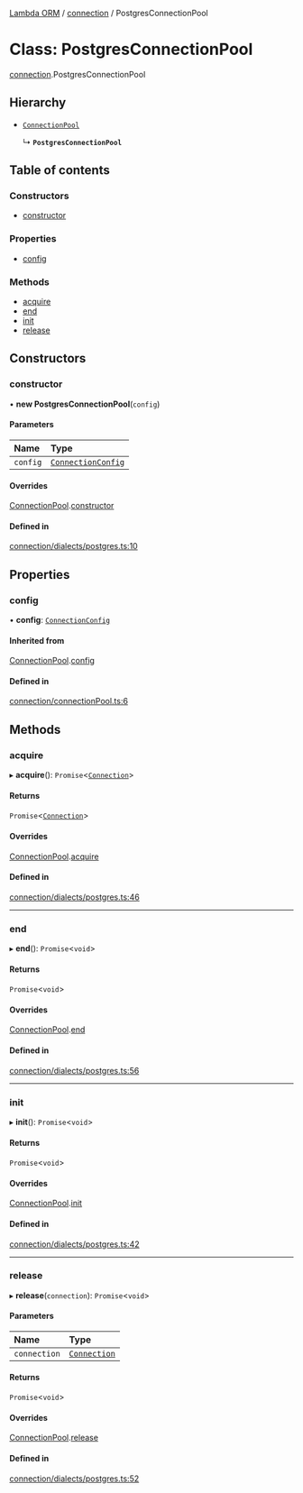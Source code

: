[Lambda ORM](../README.md) / [connection](../modules/connection.md) / PostgresConnectionPool

# Class: PostgresConnectionPool

[connection](../modules/connection.md).PostgresConnectionPool

## Hierarchy

- [`ConnectionPool`](connection.ConnectionPool.md)

  ↳ **`PostgresConnectionPool`**

## Table of contents

### Constructors

- [constructor](connection.PostgresConnectionPool.md#constructor)

### Properties

- [config](connection.PostgresConnectionPool.md#config)

### Methods

- [acquire](connection.PostgresConnectionPool.md#acquire)
- [end](connection.PostgresConnectionPool.md#end)
- [init](connection.PostgresConnectionPool.md#init)
- [release](connection.PostgresConnectionPool.md#release)

## Constructors

### constructor

• **new PostgresConnectionPool**(`config`)

#### Parameters

| Name | Type |
| :------ | :------ |
| `config` | [`ConnectionConfig`](../interfaces/connection.ConnectionConfig.md) |

#### Overrides

[ConnectionPool](connection.ConnectionPool.md).[constructor](connection.ConnectionPool.md#constructor)

#### Defined in

[connection/dialects/postgres.ts:10](https://github.com/FlavioLionelRita/lambda-orm/blob/8689963/src/orm/connection/dialects/postgres.ts#L10)

## Properties

### config

• **config**: [`ConnectionConfig`](../interfaces/connection.ConnectionConfig.md)

#### Inherited from

[ConnectionPool](connection.ConnectionPool.md).[config](connection.ConnectionPool.md#config)

#### Defined in

[connection/connectionPool.ts:6](https://github.com/FlavioLionelRita/lambda-orm/blob/8689963/src/orm/connection/connectionPool.ts#L6)

## Methods

### acquire

▸ **acquire**(): `Promise`<[`Connection`](connection.Connection.md)\>

#### Returns

`Promise`<[`Connection`](connection.Connection.md)\>

#### Overrides

[ConnectionPool](connection.ConnectionPool.md).[acquire](connection.ConnectionPool.md#acquire)

#### Defined in

[connection/dialects/postgres.ts:46](https://github.com/FlavioLionelRita/lambda-orm/blob/8689963/src/orm/connection/dialects/postgres.ts#L46)

___

### end

▸ **end**(): `Promise`<`void`\>

#### Returns

`Promise`<`void`\>

#### Overrides

[ConnectionPool](connection.ConnectionPool.md).[end](connection.ConnectionPool.md#end)

#### Defined in

[connection/dialects/postgres.ts:56](https://github.com/FlavioLionelRita/lambda-orm/blob/8689963/src/orm/connection/dialects/postgres.ts#L56)

___

### init

▸ **init**(): `Promise`<`void`\>

#### Returns

`Promise`<`void`\>

#### Overrides

[ConnectionPool](connection.ConnectionPool.md).[init](connection.ConnectionPool.md#init)

#### Defined in

[connection/dialects/postgres.ts:42](https://github.com/FlavioLionelRita/lambda-orm/blob/8689963/src/orm/connection/dialects/postgres.ts#L42)

___

### release

▸ **release**(`connection`): `Promise`<`void`\>

#### Parameters

| Name | Type |
| :------ | :------ |
| `connection` | [`Connection`](connection.Connection.md) |

#### Returns

`Promise`<`void`\>

#### Overrides

[ConnectionPool](connection.ConnectionPool.md).[release](connection.ConnectionPool.md#release)

#### Defined in

[connection/dialects/postgres.ts:52](https://github.com/FlavioLionelRita/lambda-orm/blob/8689963/src/orm/connection/dialects/postgres.ts#L52)
